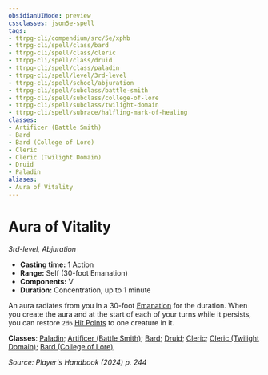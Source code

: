```yaml
---
obsidianUIMode: preview
cssclasses: json5e-spell
tags:
- ttrpg-cli/compendium/src/5e/xphb
- ttrpg-cli/spell/class/bard
- ttrpg-cli/spell/class/cleric
- ttrpg-cli/spell/class/druid
- ttrpg-cli/spell/class/paladin
- ttrpg-cli/spell/level/3rd-level
- ttrpg-cli/spell/school/abjuration
- ttrpg-cli/spell/subclass/battle-smith
- ttrpg-cli/spell/subclass/college-of-lore
- ttrpg-cli/spell/subclass/twilight-domain
- ttrpg-cli/spell/subrace/halfling-mark-of-healing
classes:
- Artificer (Battle Smith)
- Bard
- Bard (College of Lore)
- Cleric
- Cleric (Twilight Domain)
- Druid
- Paladin
aliases:
- Aura of Vitality
---
```

# Aura of Vitality
*3rd-level, Abjuration*  


- **Casting time:** 1 Action
- **Range:** Self (30-foot Emanation)
- **Components:** V
- **Duration:** Concentration, up to 1 minute

An aura radiates from you in a 30-foot [Emanation](Інструменти%20ДМ/CLI/rules/variant-rules/emanation-area-of-effect-xphb.md) for the duration. When you create the aura and at the start of each of your turns while it persists, you can restore `2d6` [Hit Points](Інструменти%20ДМ/CLI/rules/variant-rules/hit-points-xphb.md) to one creature in it.

**Classes**: [Paladin](Інструменти%20ДМ/CLI/lists/list-spells-classes-paladin.md); [Artificer (Battle Smith)](Інструменти%20ДМ/CLI/lists/list-spells-classes-battle-smith-tce.md "subclass=TCE;class=TCE"); [Bard](Інструменти%20ДМ/CLI/lists/list-spells-classes-bard.md); [Druid](Інструменти%20ДМ/CLI/lists/list-spells-classes-druid.md); [Cleric](Інструменти%20ДМ/CLI/lists/list-spells-classes-cleric.md); [Cleric (Twilight Domain)](Інструменти%20ДМ/CLI/lists/list-spells-classes-twilight-domain-tce.md "subclass=TCE;class=XPHB"); [Bard (College of Lore)](Інструменти%20ДМ/CLI/lists/list-spells-classes-college-of-lore-xphb.md "subclass=XPHB;class=XPHB")

*Source: Player's Handbook (2024) p. 244*